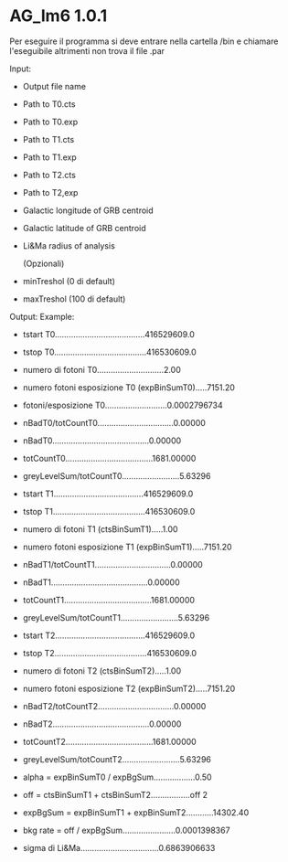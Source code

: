 # AG_lm6 1.0.1

Per eseguire il programma si deve entrare nella cartella /bin e chiamare l'eseguibile altrimenti non trova il file .par

  Input:
  * Output file name
  * Path to T0.cts
  * Path to T0.exp
  * Path to T1.cts
  * Path to T1.exp
  * Path to T2.cts 
  * Path to T2,exp
  * Galactic longitude of GRB centroid
  * Galactic latitude of GRB centroid
  * Li&Ma radius of analysis
  	
  	(Opzionali)
  	
  * minTreshol (0 di default)
  * maxTreshol (100 di default)    

  Output:                                           Example:
  
  * tstart T0.......................................416529609.0
  * tstop T0........................................416530609.0
  * numero di fotoni T0.............................2.00
  * numero fotoni esposizione T0  (expBinSumT0).....7151.20
  * fotoni/esposizione T0...........................0.0002796734
  * nBadT0/totCountT0.................................0.00000
  * nBadT0..........................................0.00000
  * totCountT0......................................1681.00000
  * greyLevelSum/totCountT0.........................5.63296
  
  * tstart T1.......................................416529609.0
  * tstop T1........................................416530609.0
  * numero di fotoni T1           (ctsBinSumT1).....1.00
  * numero fotoni esposizione T1  (expBinSumT1).....7151.20
  * nBadT1/totCountT1.................................0.00000
  * nBadT1..........................................0.00000
  * totCountT1......................................1681.00000
  * greyLevelSum/totCountT1.........................5.63296
  
  * tstart T2.......................................416529609.0
  * tstop T2........................................416530609.0
  * numero di fotoni T2           (ctsBinSumT2).....1.00
  * numero fotoni esposizione T2  (expBinSumT2).....7151.20
  * nBadT2/totCountT2.................................0.00000
  * nBadT2..........................................0.00000
  * totCountT2......................................1681.00000
  * greyLevelSum/totCountT2.........................5.63296
  
  * alpha = expBinSumT0 / expBgSum..................0.50
  * off = ctsBinSumT1 + ctsBinSumT2.................off 2
  * expBgSum = expBinSumT1 + expBinSumT2............14302.40
  * bkg rate = off / expBgSum.......................0.0001398367
  * sigma di Li&Ma..................................0.6863906633
                    

  

